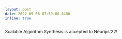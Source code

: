 ```yaml
---
layout: post
date: 2022-09-06 07:59:00-0400
inline: true
---
```


Scalable Algorithm Synthesis is accepted to Neurips'22!

